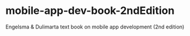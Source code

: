 # mobile-app-dev-book-2ndEdition
Engelsma &amp; Dulimarta text book on mobile app development (2nd edition)
